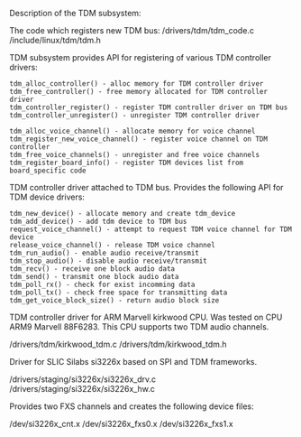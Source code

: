 Description of the TDM subsystem:

The code which registers new TDM bus:
/drivers/tdm/tdm_code.c
/include/linux/tdm/tdm.h

TDM subsystem provides API for registering of various TDM controller drivers:

    tdm_alloc_controller() - alloc memory for TDM controller driver
    tdm_free_controller() - free memory allocated for TDM controller driver
    tdm_controller_register() - register TDM controller driver on TDM bus
    tdm_controller_unregister() - unregister TDM controller driver

    tdm_alloc_voice_channel() - allocate memory for voice channel
    tdm_register_new_voice_channel() - register voice channel on TDM controller
    tdm_free_voice_channels() - unregister and free voice channels
    tdm_register_board_info() - register TDM devices list from board_specific code

TDM controller driver attached to TDM bus. Provides the following API for TDM device drivers:

    tdm_new_device() - allocate memory and create tdm_device
    tdm_add_device() - add tdm device to TDM bus
    request_voice_channel() - attempt to request TDM voice channel for TDM device
    release_voice_channel() - release TDM voice channel
    tdm_run_audio() - enable audio receive/transmit
    tdm_stop_audio() - disable audio receive/transmit
    tdm_recv() - receive one block audio data
    tdm_send() - transmit one block audio data
    tdm_poll_rx() - check for exist incomming data
    tdm_poll_tx() - check free space for transmitting data
    tdm_get_voice_block_size() - return audio block size

TDM controller driver for ARM Marvell kirkwood CPU.
Was tested on CPU ARM9 Marvell 88F6283. This CPU supports two TDM audio channels.

/drivers/tdm/kirkwood_tdm.c
/drivers/tdm/kirkwood_tdm.h

Driver for SLIC Silabs si3226x based on SPI and TDM frameworks.

/drivers/staging/si3226x/si3226x_drv.c
/drivers/staging/si3226x/si3226x_hw.c

Provides two FXS channels and creates the following device files:

/dev/si3226x_cnt.x
/dev/si3226x_fxs0.x
/dev/si3226x_fxs1.x